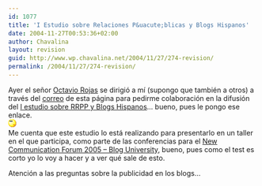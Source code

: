 ```yaml
---
id: 1077
title: 'I Estudio sobre Relaciones P&uacute;blicas y Blogs Hispanos'
date: 2004-11-27T00:53:36+02:00
author: Chavalina
layout: revision
guid: http://www.wp.chavalina.net/2004/11/27/274-revision/
permalink: /2004/11/27/274-revision/
---
```

Ayer el se&ntilde;or <a href="http://octaviorojas.blogspot.com" target="_blank">Octavio Rojas</a> se dirigi&oacute; a m&iacute; (supongo que también a otros) a través del <a href="http://www.chavalina.net/correo.php" target="_blank">correo</a> de esta página para pedirme colaboraci&oacute;n en la difusi&oacute;n del <a href="http://octaviorojas.en.eresmas.com/estudiorrppblogs.htm" target="_blank">I estudio sobre RRPP y Blogs Hispanos</a>… bueno, pues le pongo ese enlace.  
![emo](/imagenes/emoticonos/pensativo.gif)  
Me cuenta que este estudio lo está realizando para presentarlo en un taller en el que participa, como parte de las conferencias para el <a href="http://www.newcommforum.com/" target="_blank">New Communication Forum 2005 &#8211; Blog University</a>, bueno, pues como el test es corto yo lo voy a hacer y a ver qué sale de esto.

Atenci&oacute;n a las preguntas sobre la publicidad en los blogs…